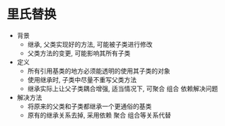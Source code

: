 # 里氏替换
- 背景
    - 继承, 父类实现好的方法, 可能被子类进行修改
    - 父类方法的变更, 可能影响其所有子类
- 定义
    - 所有引用基类的地方必须能透明的使用其子类的对象
    - 使用继承时, 子类中尽量不重写父类方法
    - 继承实际上让父子类耦合增强, 适当情况下, 可聚合 组合 依赖解决问题
- 解决方法
    - 将原来的父类和子类都继承一个更通俗的基类
    - 原有的继承关系去掉, 采用依赖 聚合 组合等关系代替